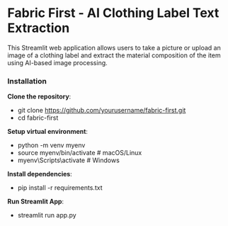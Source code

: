 
# Fabric First - AI Clothing Label Text Extraction

This Streamlit web application allows users to take a picture or upload an image of a clothing label and extract the material composition of the item using AI-based image processing.

### Installation

**Clone the repository**:
- git clone https://github.com/yourusername/fabric-first.git
- cd fabric-first

**Setup virtual environment**:
- python -m venv myenv
- source myenv/bin/activate  # macOS/Linux
- myenv\Scripts\activate  # Windows

**Install dependencies**:
- pip install -r requirements.txt

**Run Streamlit App**:
- streamlit run app.py

